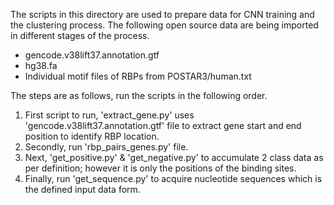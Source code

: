 The scripts in this directory are used to prepare data for CNN training and the clustering process. The following open source data are being imported in different stages of the process.
* gencode.v38lift37.annotation.gtf
* hg38.fa
* Individual motif files of RBPs from POSTAR3/human.txt


The steps are as follows, run the scripts in the following order.
1. First script to run, 'extract_gene.py' uses 'gencode.v38lift37.annotation.gtf' file to extract gene start and end position to identify RBP location.
2. Secondly, run 'rbp_pairs_genes.py' file.
3. Next, 'get_positive.py' & 'get_negative.py' to accumulate 2 class data as per definition; however it is only the positions of the binding sites.
4. Finally, run 'get_sequence.py' to acquire nucleotide sequences which is the defined input data form.

